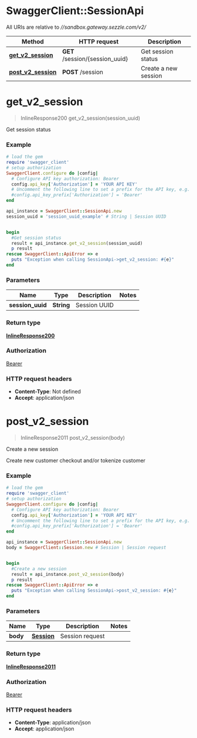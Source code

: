 # SwaggerClient::SessionApi

All URIs are relative to *//sandbox.gateway.sezzle.com/v2/*

Method | HTTP request | Description
------------- | ------------- | -------------
[**get_v2_session**](SessionApi.md#get_v2_session) | **GET** /session/{session_uuid} | Get session status
[**post_v2_session**](SessionApi.md#post_v2_session) | **POST** /session | Create a new session

# **get_v2_session**
> InlineResponse200 get_v2_session(session_uuid)

Get session status

### Example
```ruby
# load the gem
require 'swagger_client'
# setup authorization
SwaggerClient.configure do |config|
  # Configure API key authorization: Bearer
  config.api_key['Authorization'] = 'YOUR API KEY'
  # Uncomment the following line to set a prefix for the API key, e.g. 'Bearer' (defaults to nil)
  #config.api_key_prefix['Authorization'] = 'Bearer'
end

api_instance = SwaggerClient::SessionApi.new
session_uuid = 'session_uuid_example' # String | Session UUID


begin
  #Get session status
  result = api_instance.get_v2_session(session_uuid)
  p result
rescue SwaggerClient::ApiError => e
  puts "Exception when calling SessionApi->get_v2_session: #{e}"
end
```

### Parameters

Name | Type | Description  | Notes
------------- | ------------- | ------------- | -------------
 **session_uuid** | **String**| Session UUID | 

### Return type

[**InlineResponse200**](InlineResponse200.md)

### Authorization

[Bearer](../README.md#Bearer)

### HTTP request headers

 - **Content-Type**: Not defined
 - **Accept**: application/json



# **post_v2_session**
> InlineResponse2011 post_v2_session(body)

Create a new session

Create new customer checkout and/or tokenize customer

### Example
```ruby
# load the gem
require 'swagger_client'
# setup authorization
SwaggerClient.configure do |config|
  # Configure API key authorization: Bearer
  config.api_key['Authorization'] = 'YOUR API KEY'
  # Uncomment the following line to set a prefix for the API key, e.g. 'Bearer' (defaults to nil)
  #config.api_key_prefix['Authorization'] = 'Bearer'
end

api_instance = SwaggerClient::SessionApi.new
body = SwaggerClient::Session.new # Session | Session request


begin
  #Create a new session
  result = api_instance.post_v2_session(body)
  p result
rescue SwaggerClient::ApiError => e
  puts "Exception when calling SessionApi->post_v2_session: #{e}"
end
```

### Parameters

Name | Type | Description  | Notes
------------- | ------------- | ------------- | -------------
 **body** | [**Session**](Session.md)| Session request | 

### Return type

[**InlineResponse2011**](InlineResponse2011.md)

### Authorization

[Bearer](../README.md#Bearer)

### HTTP request headers

 - **Content-Type**: application/json
 - **Accept**: application/json



